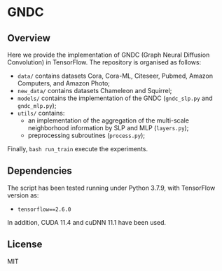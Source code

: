 # GNDC

## Overview
Here we provide the implementation of GNDC (Graph Neural Diffusion Convolution) in TensorFlow. The repository is organised as follows:
- `data/` contains datasets Cora, Cora-ML, Citeseer, Pubmed, Amazon Computers, and Amazon Photo;
- `new_data/` contains datasets Chameleon and Squirrel;
- `models/` contains the implementation of the GNDC (`gndc_slp.py` and `gndc_mlp.py`);
- `utils/` contains:
    * an implementation of the aggregation of the multi-scale neighborhood information by SLP and MLP (`layers.py`);
    * preprocessing subroutines (`process.py`);

Finally, `bash run_train` execute the experiments.


## Dependencies

The script has been tested running under Python 3.7.9, with TensorFlow version as:
- `tensorflow==2.6.0`

In addition, CUDA 11.4 and cuDNN 11.1 have been used.


## License
MIT
